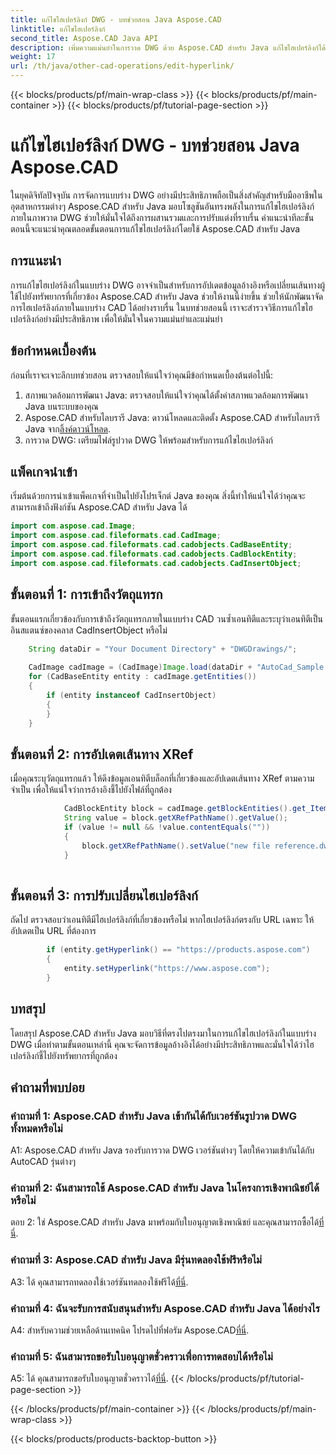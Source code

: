 ```yaml
---
title: แก้ไขไฮเปอร์ลิงก์ DWG - บทช่วยสอน Java Aspose.CAD
linktitle: แก้ไขไฮเปอร์ลิงก์
second_title: Aspose.CAD Java API
description: เพิ่มความแม่นยำในการวาด DWG ด้วย Aspose.CAD สำหรับ Java แก้ไขไฮเปอร์ลิงก์ได้อย่างราบรื่น ทำให้มั่นใจได้ถึงการอ้างอิงที่แม่นยำ ลองทดลองใช้ฟรีทันที!
weight: 17
url: /th/java/other-cad-operations/edit-hyperlink/
---
```


{{< blocks/products/pf/main-wrap-class >}}
{{< blocks/products/pf/main-container >}}
{{< blocks/products/pf/tutorial-page-section >}}

# แก้ไขไฮเปอร์ลิงก์ DWG - บทช่วยสอน Java Aspose.CAD

ในยุคดิจิทัลปัจจุบัน การจัดการแบบร่าง DWG อย่างมีประสิทธิภาพถือเป็นสิ่งสำคัญสำหรับมืออาชีพในอุตสาหกรรมต่างๆ Aspose.CAD สำหรับ Java มอบโซลูชันอันทรงพลังในการแก้ไขไฮเปอร์ลิงก์ภายในภาพวาด DWG ช่วยให้มั่นใจได้ถึงการผสานรวมและการปรับแต่งที่ราบรื่น คำแนะนำทีละขั้นตอนนี้จะแนะนำคุณตลอดขั้นตอนการแก้ไขไฮเปอร์ลิงก์โดยใช้ Aspose.CAD สำหรับ Java

## การแนะนำ

การแก้ไขไฮเปอร์ลิงก์ในแบบร่าง DWG อาจจำเป็นสำหรับการอัปเดตข้อมูลอ้างอิงหรือเปลี่ยนเส้นทางผู้ใช้ไปยังทรัพยากรที่เกี่ยวข้อง Aspose.CAD สำหรับ Java ช่วยให้งานนี้ง่ายขึ้น ช่วยให้นักพัฒนาจัดการไฮเปอร์ลิงก์ภายในแบบร่าง CAD ได้อย่างราบรื่น ในบทช่วยสอนนี้ เราจะสำรวจวิธีการแก้ไขไฮเปอร์ลิงก์อย่างมีประสิทธิภาพ เพื่อให้มั่นใจในความแม่นยำและแม่นยำ

## ข้อกำหนดเบื้องต้น

ก่อนที่เราจะเจาะลึกบทช่วยสอน ตรวจสอบให้แน่ใจว่าคุณมีข้อกำหนดเบื้องต้นต่อไปนี้:
1. สภาพแวดล้อมการพัฒนา Java: ตรวจสอบให้แน่ใจว่าคุณได้ตั้งค่าสภาพแวดล้อมการพัฒนา Java บนระบบของคุณ
2.  Aspose.CAD สำหรับไลบรารี Java: ดาวน์โหลดและติดตั้ง Aspose.CAD สำหรับไลบรารี Java จาก[ลิ้งค์ดาวน์โหลด](https://releases.aspose.com/cad/java/).
3. การวาด DWG: เตรียมไฟล์รูปวาด DWG ให้พร้อมสำหรับการแก้ไขไฮเปอร์ลิงก์

## แพ็คเกจนำเข้า

เริ่มต้นด้วยการนำเข้าแพ็คเกจที่จำเป็นไปยังโปรเจ็กต์ Java ของคุณ สิ่งนี้ทำให้แน่ใจได้ว่าคุณจะสามารถเข้าถึงฟังก์ชัน Aspose.CAD สำหรับ Java ได้

```java
import com.aspose.cad.Image;
import com.aspose.cad.fileformats.cad.CadImage;
import com.aspose.cad.fileformats.cad.cadobjects.CadBaseEntity;
import com.aspose.cad.fileformats.cad.cadobjects.CadBlockEntity;
import com.aspose.cad.fileformats.cad.cadobjects.CadInsertObject;

```

## ขั้นตอนที่ 1: การเข้าถึงวัตถุแทรก

ขั้นตอนแรกเกี่ยวข้องกับการเข้าถึงวัตถุแทรกภายในแบบร่าง CAD วนซ้ำเอนทิตีและระบุว่าเอนทิตีเป็นอินสแตนซ์ของคลาส CadInsertObject หรือไม่

```java
    String dataDir = "Your Document Directory" + "DWGDrawings/";
    
    CadImage cadImage = (CadImage)Image.load(dataDir + "AutoCad_Sample.dwg");
    for (CadBaseEntity entity : cadImage.getEntities())
    {
        if (entity instanceof CadInsertObject)
        {
        }
	}
```

## ขั้นตอนที่ 2: การอัปเดตเส้นทาง XRef

เมื่อคุณระบุวัตถุแทรกแล้ว ให้ดึงข้อมูลเอนทิตีบล็อกที่เกี่ยวข้องและอัปเดตเส้นทาง XRef ตามความจำเป็น เพื่อให้แน่ใจว่าการอ้างอิงชี้ไปยังไฟล์ที่ถูกต้อง

```java
			CadBlockEntity block = cadImage.getBlockEntities().get_Item(((CadInsertObject)entity).getName());
            String value = block.getXRefPathName().getValue();
            if (value != null && !value.contentEquals(""))
            {
                block.getXRefPathName().setValue("new file reference.dwg");
            }
    
```

## ขั้นตอนที่ 3: การปรับเปลี่ยนไฮเปอร์ลิงก์

ถัดไป ตรวจสอบว่าเอนทิตีมีไฮเปอร์ลิงก์ที่เกี่ยวข้องหรือไม่ หากไฮเปอร์ลิงก์ตรงกับ URL เฉพาะ ให้อัปเดตเป็น URL ที่ต้องการ

```java
        if (entity.getHyperlink() == "https://products.aspose.com")
        {
            entity.setHyperlink("https://www.aspose.com");
        }
```

## บทสรุป

โดยสรุป Aspose.CAD สำหรับ Java มอบวิธีที่ตรงไปตรงมาในการแก้ไขไฮเปอร์ลิงก์ในแบบร่าง DWG เมื่อทำตามขั้นตอนเหล่านี้ คุณจะจัดการข้อมูลอ้างอิงได้อย่างมีประสิทธิภาพและมั่นใจได้ว่าไฮเปอร์ลิงก์ชี้ไปยังทรัพยากรที่ถูกต้อง

## คำถามที่พบบ่อย

### คำถามที่ 1: Aspose.CAD สำหรับ Java เข้ากันได้กับเวอร์ชันรูปวาด DWG ทั้งหมดหรือไม่

A1: Aspose.CAD สำหรับ Java รองรับการวาด DWG เวอร์ชันต่างๆ โดยให้ความเข้ากันได้กับ AutoCAD รุ่นต่างๆ

### คำถามที่ 2: ฉันสามารถใช้ Aspose.CAD สำหรับ Java ในโครงการเชิงพาณิชย์ได้หรือไม่

 ตอบ 2: ใช่ Aspose.CAD สำหรับ Java มาพร้อมกับใบอนุญาตเชิงพาณิชย์ และคุณสามารถซื้อได้[ที่นี่](https://purchase.aspose.com/buy).

### คำถามที่ 3: Aspose.CAD สำหรับ Java มีรุ่นทดลองใช้ฟรีหรือไม่

 A3: ได้ คุณสามารถทดลองใช้เวอร์ชันทดลองใช้ฟรีได้[ที่นี่](https://releases.aspose.com/).

### คำถามที่ 4: ฉันจะรับการสนับสนุนสำหรับ Aspose.CAD สำหรับ Java ได้อย่างไร

 A4: สำหรับความช่วยเหลือด้านเทคนิค โปรดไปที่ฟอรัม Aspose.CAD[ที่นี่](https://forum.aspose.com/c/cad/19).

### คำถามที่ 5: ฉันสามารถขอรับใบอนุญาตชั่วคราวเพื่อการทดสอบได้หรือไม่

 A5: ได้ คุณสามารถขอรับใบอนุญาตชั่วคราวได้[ที่นี่](https://purchase.aspose.com/temporary-license/).
{{< /blocks/products/pf/tutorial-page-section >}}

{{< /blocks/products/pf/main-container >}}
{{< /blocks/products/pf/main-wrap-class >}}

{{< blocks/products/products-backtop-button >}}
